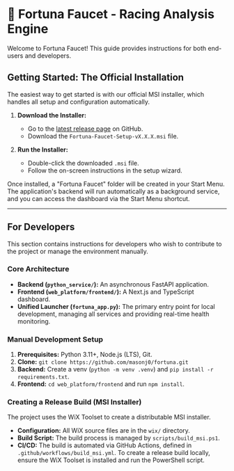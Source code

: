 # 🐴 Fortuna Faucet - Racing Analysis Engine

Welcome to Fortuna Faucet! This guide provides instructions for both end-users and developers.

## Getting Started: The Official Installation

The easiest way to get started is with our official MSI installer, which handles all setup and configuration automatically.

1.  **Download the Installer:**
    *   Go to the [latest release page](https://github.com/masonj0/fortuna/releases/latest) on GitHub.
    *   Download the `Fortuna-Faucet-Setup-vX.X.X.msi` file.

2.  **Run the Installer:**
    *   Double-click the downloaded `.msi` file.
    *   Follow the on-screen instructions in the setup wizard.

Once installed, a "Fortuna Faucet" folder will be created in your Start Menu. The application's backend will run automatically as a background service, and you can access the dashboard via the Start Menu shortcut.

---

## For Developers

This section contains instructions for developers who wish to contribute to the project or manage the environment manually.

### Core Architecture

*   **Backend (`python_service/`):** An asynchronous FastAPI application.
*   **Frontend (`web_platform/frontend/`):** A Next.js and TypeScript dashboard.
*   **Unified Launcher (`fortuna_app.py`):** The primary entry point for local development, managing all services and providing real-time health monitoring.

### Manual Development Setup

1.  **Prerequisites:** Python 3.11+, Node.js (LTS), Git.
2.  **Clone:** `git clone https://github.com/masonj0/fortuna.git`
3.  **Backend:** Create a venv (`python -m venv .venv`) and `pip install -r requirements.txt`.
4.  **Frontend:** `cd web_platform/frontend` and run `npm install`.

### Creating a Release Build (MSI Installer)

The project uses the WiX Toolset to create a distributable MSI installer.

*   **Configuration:** All WiX source files are in the `wix/` directory.
*   **Build Script:** The build process is managed by `scripts/build_msi.ps1`.
*   **CI/CD:** The build is automated via GitHub Actions, defined in `.github/workflows/build_msi.yml`. To create a release build locally, ensure the WiX Toolset is installed and run the PowerShell script.
